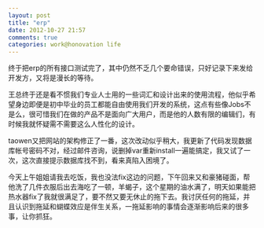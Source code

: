 ```yaml
---
layout: post
title: "erp"
date: 2012-10-27 21:57
comments: true
categories: work@honovation life
---
```


终于把erp的所有接口测试完了，其中仍然不乏几个要命错误，只好记录下来发给开发方，又将是漫长的等待。

王总终于还是看不惯我们专业人士用的一些词汇和设计出来的使用流程，他似乎希望身边即便是初中毕业的员工都能自由使用我们开发的系统，这点有些像Jobs不是么，很可惜我们在做的产品不是面向广大用户，而是他的人数有限的编辑们，有时候我就怀疑需不需要这么人性化的设计。

taowen又把网站的架构修正了一番，这次改动似乎稍大，我更新了代码发现数据库帐号密码不对，经过邮件咨询，说删掉var重新install一遍能搞定，我又试了一次，这次直接提示数据库找不到，看来真陷入困境了。

今天上午姐姐请我去吃饭，我也没法fix这边的问题，下午回来又和豪猪碰面，帮他洗了几件衣服后出去海吃了一顿，羊蝎子，这个星期的油水满了，明天如果能把热水器fix了我就很满足了，要不然又要无休止的拖下去。我讨厌任何的拖延，并且认识到拖延和蝴蝶效应是伴生关系，一拖延影响的事情会逐渐影响后来的很多事，让你抓狂。
